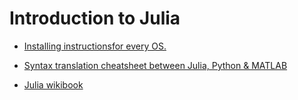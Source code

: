 # Introduction to Julia

- [Installing instructionsfor every OS.](https://julialang.org/downloads/)  

- [Syntax translation cheatsheet between Julia, Python & MATLAB](https://cheatsheets.quantecon.org/)

- [Julia wikibook](https://en.wikibooks.org/wiki/Introducing_Julia)